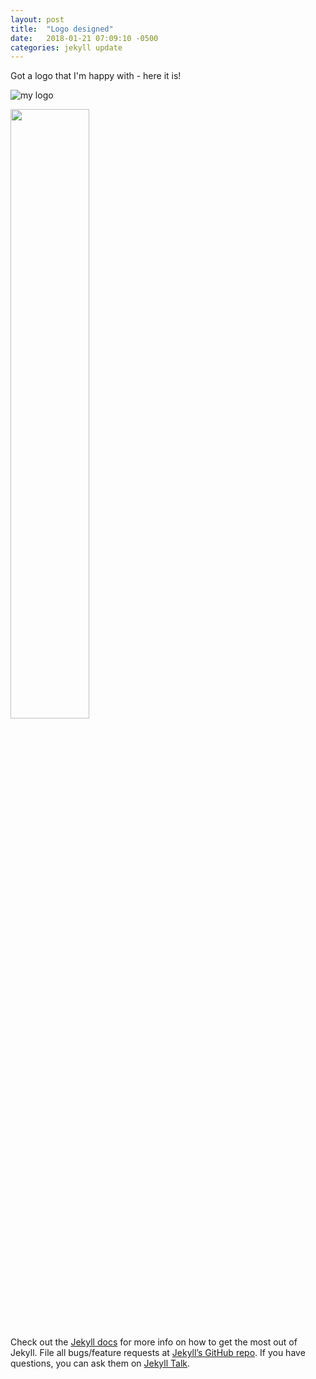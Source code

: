 ```yaml
---
layout: post
title:  "Logo designed"
date:   2018-01-21 07:09:10 -0500
categories: jekyll update
---
```

Got a logo that I'm happy with - here it is!

![my logo](https://nxtpropulsion.github.io/assets/nxtpropulsion_logo.png)

<img src="https://nxtpropulsion.github.io/assets/nxtpropulsion_logo.png" width="50%" height="50%">

Check out the [Jekyll docs][jekyll-docs] for more info on how to get the most out of Jekyll. File all bugs/feature requests at [Jekyll’s GitHub repo][jekyll-gh]. If you have questions, you can ask them on [Jekyll Talk][jekyll-talk].

[jekyll-docs]: https://jekyllrb.com/docs/home
[jekyll-gh]:   https://github.com/jekyll/jekyll
[jekyll-talk]: https://talk.jekyllrb.com/
